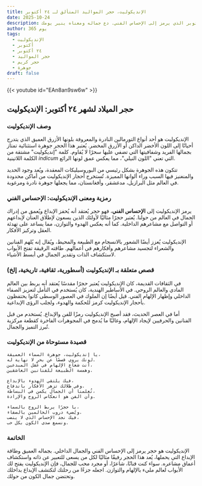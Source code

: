 ```yaml
---
title: الإنديكوليت، حجر المواليد المتألق لـ ٢٤ أكتوبر
date: 2025-10-24
description: اشعر بأهمية الإنديكوليت، حجر المواليد لـ ٢٤ أكتوبر الذي يرمز إلى الإحساس الفني. دع جماله ومعناه ينير يومك.
author: 365 يوم
tags:
  - الإنديكوليت
  - أكتوبر
  - ٢٤ أكتوبر
  - حجر المواليد
  - حجر كريم
  - جوهرة
draft: false
---
```


{{< youtube id="EAn8an9sw6w" >}}

## حجر الميلاد لشهر ٢٤ أكتوبر: الإنديكوليت

### وصف الإنديكوليت

الإنديكوليت هو أحد أنواع التورمالين النادرة والمعروفة بلونها الأزرق العميق الذي يتدرج أحيانًا إلى اللون الأخضر الداكن أو الأزرق المخضر. يُعتبر هذا الحجر جوهرة استثنائية تمتاز بجمالها الفريد وشفافيتها التي تضفي عليها سحرًا لا يُقاوم. كلمة "إنديكوليت" مشتقة من الكلمة اللاتينية _indicum_ التي تعني "اللون النيلي"، مما يعكس عمق لونها الرائع.

تتكون هذه الجوهرة بشكل رئيسي من البوروسيليكات المعقدة، ويُعد وجود الحديد والمنغنيز فيها السبب وراء ألوانها المميزة. تُستخرج أحجار الإنديكوليت من أماكن محدودة في العالم مثل البرازيل، مدغشقر، وأفغانستان، مما يجعلها جوهرة نادرة ومرغوبة.

### رمزية ومعنى الإنديكوليت: الإحساس الفني

يرمز الإنديكوليت إلى **الإحساس الفني**، فهو حجر يُعتقد أنه يُحفز الإبداع ويُعمق من إدراك الجمال في العالم من حولنا. يُعتبر حجرًا مثاليًا لأولئك الذين يسعون لإطلاق العنان لإبداعهم أو التواصل مع مشاعرهم الداخلية. كما أنه يعكس الهدوء والتوازن، مما يساعد على تهدئة العقل وتركيز الأفكار.

الإنديكوليت يُعزز أيضًا الشعور بالانسجام مع الطبيعة والمحيط، ويُقال إنه يُلهم الفنانين والشعراء لتجسيد مشاعرهم وأفكارهم في أعمالهم. طاقته الرقيقة تفتح الأبواب لاستكشاف الذات وتقدير الجمال في أبسط الأشياء.

### قصص متعلقة بـ الإنديكوليت (أسطورية، ثقافية، تاريخية، إلخ)

في الثقافات القديمة، كان الإنديكوليت يُعتبر حجرًا مقدسًا يُعتقد أنه يربط بين العالم المادي والعالم الروحي. في الأساطير الهندية، كان يُستخدم في التأمل لتعزيز الصفاء الداخلي وإظهار الإلهام الفني. قيل أيضًا إن الملوك في العصور الوسطى كانوا يحتفظون بأحجار الإنديكوليت كرمز للحكمة والهدوء، ولجلب الرؤى الإبداعية.

أما في العصر الحديث، فقد أصبح الإنديكوليت رمزًا للفن والإبداع. يُستخدم من قبل الفنانين والحرفيين لإيجاد الإلهام، وغالبًا ما يُدمج في المجوهرات الفاخرة كقطعة مركزية تُبرز التميز والجمال.

### قصيدة مستوحاة من الإنديكوليت

```
يا إنديكوليت، جوهرة السماء العميقة،  
لونك يروي قصصًا عن بحرٍ لا نهاية له.  
أنت شعاع الإلهام في عقل المبدعين،  
وهمسة الطبيعة للفنانين العاشقين.

فيك يلتقي الهدوء بالإبداع،  
وفي ظلالك تزهر الأفكار باندفاع.  
تُعلمنا أن الجمال يكمن في البساطة،  
وأن الفن هو انعكاس الروح والإرادة.

يا حجرًا يربط الروح بالسماء،  
ويُضيء دروب الحالمين بالصفاء.  
فيك نجد الإحساس الذي لا ينضب،  
ونسمع صدى الكون بكل حب.
```

### الخاتمة

الإنديكوليت هو حجر يرمز إلى الإحساس الفني والجمال الداخلي. بجماله العميق وطاقة الإبداع التي يحملها، يُعد هذا الحجر رفيقًا مثاليًا لكل من يسعى للتعبير عن ذاته واستكشاف أعماق مشاعره. سواء كنت فنانًا، شاعرًا، أو مجرد محب للجمال، فإن الإنديكوليت يفتح لك الأبواب لعالم مليء بالإلهام والتوازن. اجعله جزءًا من رحلتك لتكتشف الإبداع بداخلك وتحتضن جمال الكون من حولك.